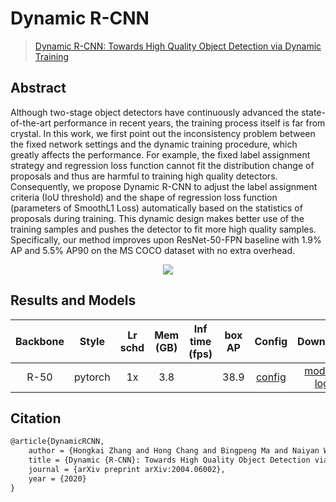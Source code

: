 # Dynamic R-CNN

> [Dynamic R-CNN: Towards High Quality Object Detection via Dynamic Training](https://arxiv.org/abs/2004.06002)

<!-- [ALGORITHM] -->

## Abstract

<!-- [ABSTRACT] -->

Although two-stage object detectors have continuously advanced the state-of-the-art performance in recent years, the training process itself is far from crystal. In this work, we first point out the inconsistency problem between the fixed network settings and the dynamic training procedure, which greatly affects the performance. For example, the fixed label assignment strategy and regression loss function cannot fit the distribution change of proposals and thus are harmful to training high quality detectors. Consequently, we propose Dynamic R-CNN to adjust the label assignment criteria (IoU threshold) and the shape of regression loss function (parameters of SmoothL1 Loss) automatically based on the statistics of proposals during training. This dynamic design makes better use of the training samples and pushes the detector to fit more high quality samples. Specifically, our method improves upon ResNet-50-FPN baseline with 1.9% AP and 5.5% AP90 on the MS COCO dataset with no extra overhead.

<!-- [IMAGE] -->
<div align=center>
<img src="https://user-images.githubusercontent.com/40661020/143879518-842f5bec-9f65-4454-93a1-9b3b0c42ec3c.png"/>
</div>

<!-- [PAPER_TITLE: Dynamic R-CNN: Towards High Quality Object Detection via Dynamic Training] -->
<!-- [PAPER_URL: https://arxiv.org/abs/2004.06002] -->

## Results and Models

| Backbone  | Style   | Lr schd | Mem (GB) | Inf time (fps) | box AP | Config | Download |
|:---------:|:-------:|:-------:|:--------:|:--------------:|:------:|:------:|:--------:|
| R-50      | pytorch | 1x      | 3.8      |                |  38.9  | [config](https://github.com/open-mmlab/mmdetection/tree/master/configs/dynamic_rcnn/dynamic_rcnn_r50_fpn_1x_coco.py) | [model](https://download.openmmlab.com/mmdetection/v2.0/dynamic_rcnn/dynamic_rcnn_r50_fpn_1x/dynamic_rcnn_r50_fpn_1x-62a3f276.pth) &#124; [log](https://download.openmmlab.com/mmdetection/v2.0/dynamic_rcnn/dynamic_rcnn_r50_fpn_1x/dynamic_rcnn_r50_fpn_1x_20200618_095048.log.json) |

## Citation

```latex
@article{DynamicRCNN,
    author = {Hongkai Zhang and Hong Chang and Bingpeng Ma and Naiyan Wang and Xilin Chen},
    title = {Dynamic {R-CNN}: Towards High Quality Object Detection via Dynamic Training},
    journal = {arXiv preprint arXiv:2004.06002},
    year = {2020}
}
```
